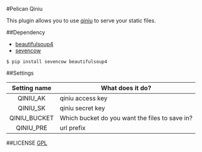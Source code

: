 #Pelican Qiniu

This plugin allows you to use [qiniu](http://www.qiniu.com/) to serve your static files.

##Dependency
- [beautifulsoup4](http://www.crummy.com/software/BeautifulSoup/)
- [sevencow](https://github.com/yueyoum/seven-cow)

```
$ pip install sevencow beautifulsoup4
```

##Settings

| Setting name | What does it do? |
| :----------: | ---------------- |
| QINIU_AK | qiniu access key |
| QINIU_SK | qiniu secret key |
| QINIU_BUCKET | Which bucket do you want the files to save in? |
| QINIU_PRE | url prefix |

##LICENSE
[GPL](https://github.com/mtunique/pelican_qiniu/blob/master/LICENSE)
